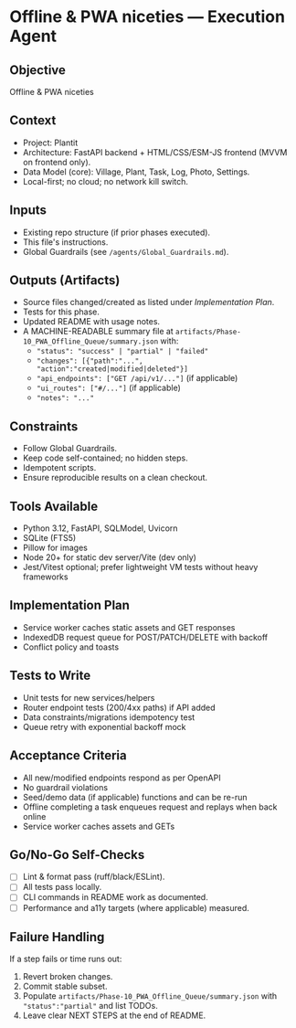 # Offline & PWA niceties — Execution Agent

## Objective
Offline & PWA niceties

## Context
- Project: Plantit
- Architecture: FastAPI backend + HTML/CSS/ESM-JS frontend (MVVM on frontend only).
- Data Model (core): Village, Plant, Task, Log, Photo, Settings.
- Local-first; no cloud; no network kill switch.

## Inputs
- Existing repo structure (if prior phases executed).
- This file's instructions.
- Global Guardrails (see `/agents/Global_Guardrails.md`).

## Outputs (Artifacts)
- Source files changed/created as listed under _Implementation Plan_.
- Tests for this phase.
- Updated README with usage notes.
- A MACHINE-READABLE summary file at `artifacts/Phase-10_PWA_Offline_Queue/summary.json` with:
  - `"status": "success" | "partial" | "failed"`
  - `"changes": [{"path":"...", "action":"created|modified|deleted"}]`
  - `"api_endpoints": ["GET /api/v1/..."]` (if applicable)
  - `"ui_routes": ["#/..."]` (if applicable)
  - `"notes": "..."`

## Constraints
- Follow Global Guardrails.
- Keep code self-contained; no hidden steps.
- Idempotent scripts.
- Ensure reproducible results on a clean checkout.

## Tools Available
- Python 3.12, FastAPI, SQLModel, Uvicorn
- SQLite (FTS5)
- Pillow for images
- Node 20+ for static dev server/Vite (dev only)
- Jest/Vitest optional; prefer lightweight VM tests without heavy frameworks

## Implementation Plan
- Service worker caches static assets and GET responses
- IndexedDB request queue for POST/PATCH/DELETE with backoff
- Conflict policy and toasts

## Tests to Write
- Unit tests for new services/helpers
- Router endpoint tests (200/4xx paths) if API added
- Data constraints/migrations idempotency test
- Queue retry with exponential backoff mock

## Acceptance Criteria
- All new/modified endpoints respond as per OpenAPI
- No guardrail violations
- Seed/demo data (if applicable) functions and can be re-run
- Offline completing a task enqueues request and replays when back online
- Service worker caches assets and GETs

## Go/No-Go Self-Checks
- [ ] Lint & format pass (ruff/black/ESLint).
- [ ] All tests pass locally.
- [ ] CLI commands in README work as documented.
- [ ] Performance and a11y targets (where applicable) measured.

## Failure Handling
If a step fails or time runs out:
1. Revert broken changes.
2. Commit stable subset.
3. Populate `artifacts/Phase-10_PWA_Offline_Queue/summary.json` with `"status":"partial"` and list TODOs.
4. Leave clear NEXT STEPS at the end of README.
